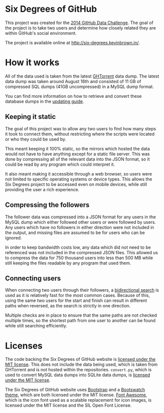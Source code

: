 Six Degrees of GitHub
=====================
This project was created for the [2014 GitHub Data Challenge][ghdc].  The goal
of the project is to take two users and determine how closely related they are
within GitHub's social environment.

The project is available online at http://six-degrees.kevinbrown.in/.

How it works
============
All of the data used is taken from the latest [GHTorrent][ghtorrent] data dump.
The latest data dump was taken around August 16th and consisted of 11 GB of
compressed SQL dumps (41GB uncompressed) in a MySQL dump format.

You can find more information on how to retrieve and convert these database
dumps in the [updating guide][updating].

Keeping it static
-----------------
The goal of this project was to allow any two users to find how many steps it
took to connect them, without restricting where the scripts were located or who
they could be used by.

This meant keeping it 100% static, so the mirrors which hosted the data would
not have to have anything except for a static file server.  This was done by
compressing all of the relevant data into the JSON format, so it could be read
by any program which could interpret it.

It also meant making it accessible through a web browser, so users were not
limited to specific operating systems or device types.  This allows the
Six Degrees project to be accessed even on mobile devices, while still providing
the user a rich experience.

Compressing the followers
-------------------------
The follower data was compressed into a JSON format for any users in the MySQL
dump which either followed other users or were followed by users.  Any users
which have no followers in either direction were not included in the output, and
missing files are assumed to be for users who can be ignored.

In order to keep bandwidth costs low, any data which did not need to be
referenced was not included in the compressed JSON files.  This allowed us to
compress the data for 750 thousand users into less than 500 MB while still
keeping the files readable by any program that used them.

Connecting users
----------------
When connecting two users through their followers, a [bidirectional search][bd]
is used as it is relatively fast for the most common cases.  Because of this,
using the same two users for the start and finish can result in different paths
when reversed, as the search is strictly in one direction.

Multiple checks are in place to ensure that the same paths are not checked
multiple times, so the shortest path from one user to another can be found while
still searching efficiently.

Licenses
========
The code backing the Six Degrees of GitHub website is
[licensed under the MIT license][sdgh-license].  This does not include the data
being used, which is taken from GHTorrent and is not hosted within the
repositories.  `convert.py`, which is used to convert MySQL data dumps into
SQLite data dumps, is [licensed under the MIT license][convert.py-license].

The Six Degrees of GitHub website uses [Bootstrap][bootstrap-license] and a
[Bootswatch theme][bootswatch-license], which are both licensed under the MIT
license.  [Font Awesome][fontawesome-license], which is the icon font used as a
scalable replacement for icon images, is licensed under the MIT license and the
SIL Open Font License.

[bd]: https://en.wikipedia.org/wiki/Bidirectional_search
[ghdc]: https://github.com/blog/1864-third-annual-github-data-challenge
[ghtorrent]: http://ghtorrent.org/
[six-degrees]: http://six-degrees.kevinbrown.in/
[updating]: UPDATING.md

[bootstrap-license]: https://github.com/twbs/bootstrap/blob/0140198699a41d299cd2d100e01c12c967b765e4/LICENSE
[bootswatch-license]: https://github.com/thomaspark/bootswatch/blob/80737eebb10731383dd61f9c5e50951667434cc8/LICENSE
[convert.py-license]: https://gist.github.com/kevin-brown/d5fd25cd67e42a0d6261#file-license-md
[fontawesome-license]: http://fontawesome.io/license/
[sdgh-license]: LICENSE.md
